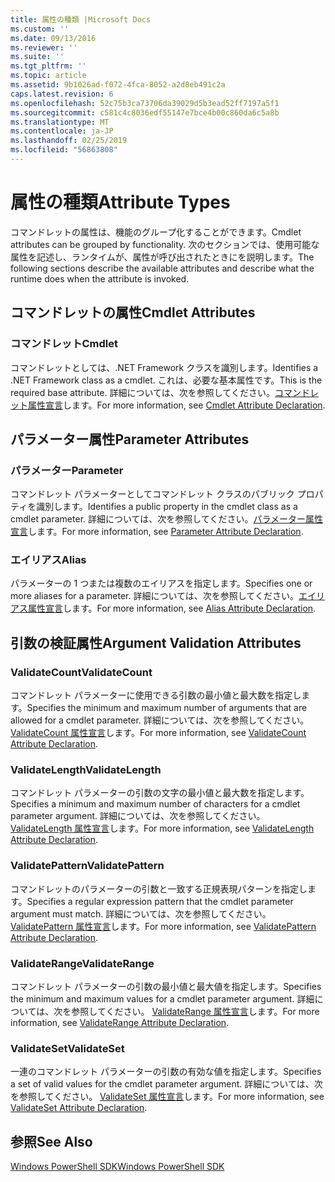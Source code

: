 ```yaml
---
title: 属性の種類 |Microsoft Docs
ms.custom: ''
ms.date: 09/13/2016
ms.reviewer: ''
ms.suite: ''
ms.tgt_pltfrm: ''
ms.topic: article
ms.assetid: 9b1026ad-f072-4fca-8052-a2d8eb491c2a
caps.latest.revision: 6
ms.openlocfilehash: 52c75b3ca73706da39029d5b3ead52ff7197a5f1
ms.sourcegitcommit: c581c4c8036edf55147e7bce4b00c860da6c5a8b
ms.translationtype: MT
ms.contentlocale: ja-JP
ms.lasthandoff: 02/25/2019
ms.locfileid: "56863808"
---
```

# <a name="attribute-types"></a><span data-ttu-id="0abd0-102">属性の種類</span><span class="sxs-lookup"><span data-stu-id="0abd0-102">Attribute Types</span></span>

<span data-ttu-id="0abd0-103">コマンドレットの属性は、機能のグループ化することができます。</span><span class="sxs-lookup"><span data-stu-id="0abd0-103">Cmdlet attributes can be grouped by functionality.</span></span>
<span data-ttu-id="0abd0-104">次のセクションでは、使用可能な属性を記述し、ランタイムが、属性が呼び出されたときにを説明します。</span><span class="sxs-lookup"><span data-stu-id="0abd0-104">The following sections describe the available attributes and describe what the runtime does when the attribute is invoked.</span></span>

## <a name="cmdlet-attributes"></a><span data-ttu-id="0abd0-105">コマンドレットの属性</span><span class="sxs-lookup"><span data-stu-id="0abd0-105">Cmdlet Attributes</span></span>

### <a name="cmdlet"></a><span data-ttu-id="0abd0-106">コマンドレット</span><span class="sxs-lookup"><span data-stu-id="0abd0-106">Cmdlet</span></span>

<span data-ttu-id="0abd0-107">コマンドレットとしては、.NET Framework クラスを識別します。</span><span class="sxs-lookup"><span data-stu-id="0abd0-107">Identifies a .NET Framework class as a cmdlet.</span></span>
<span data-ttu-id="0abd0-108">これは、必要な基本属性です。</span><span class="sxs-lookup"><span data-stu-id="0abd0-108">This is the required base attribute.</span></span>
<span data-ttu-id="0abd0-109">詳細については、次を参照してください。[コマンドレット属性宣言](./cmdlet-attribute-declaration.md)します。</span><span class="sxs-lookup"><span data-stu-id="0abd0-109">For more information, see [Cmdlet Attribute Declaration](./cmdlet-attribute-declaration.md).</span></span>

## <a name="parameter-attributes"></a><span data-ttu-id="0abd0-110">パラメーター属性</span><span class="sxs-lookup"><span data-stu-id="0abd0-110">Parameter Attributes</span></span>

### <a name="parameter"></a><span data-ttu-id="0abd0-111">パラメーター</span><span class="sxs-lookup"><span data-stu-id="0abd0-111">Parameter</span></span>

<span data-ttu-id="0abd0-112">コマンドレット パラメーターとしてコマンドレット クラスのパブリック プロパティを識別します。</span><span class="sxs-lookup"><span data-stu-id="0abd0-112">Identifies a public property in the cmdlet class as a cmdlet parameter.</span></span>
<span data-ttu-id="0abd0-113">詳細については、次を参照してください。[パラメーター属性宣言](./parameter-attribute-declaration.md)します。</span><span class="sxs-lookup"><span data-stu-id="0abd0-113">For more information, see [Parameter Attribute Declaration](./parameter-attribute-declaration.md).</span></span>

### <a name="alias"></a><span data-ttu-id="0abd0-114">エイリアス</span><span class="sxs-lookup"><span data-stu-id="0abd0-114">Alias</span></span>

<span data-ttu-id="0abd0-115">パラメーターの 1 つまたは複数のエイリアスを指定します。</span><span class="sxs-lookup"><span data-stu-id="0abd0-115">Specifies one or more aliases for a parameter.</span></span>
<span data-ttu-id="0abd0-116">詳細については、次を参照してください。[エイリアス属性宣言](./alias-attribute-declaration.md)します。</span><span class="sxs-lookup"><span data-stu-id="0abd0-116">For more information, see [Alias Attribute Declaration](./alias-attribute-declaration.md).</span></span>

## <a name="argument-validation-attributes"></a><span data-ttu-id="0abd0-117">引数の検証属性</span><span class="sxs-lookup"><span data-stu-id="0abd0-117">Argument Validation Attributes</span></span>

### <a name="validatecount"></a><span data-ttu-id="0abd0-118">ValidateCount</span><span class="sxs-lookup"><span data-stu-id="0abd0-118">ValidateCount</span></span>

<span data-ttu-id="0abd0-119">コマンドレット パラメーターに使用できる引数の最小値と最大数を指定します。</span><span class="sxs-lookup"><span data-stu-id="0abd0-119">Specifies the minimum and maximum number of arguments that are allowed for a cmdlet parameter.</span></span>
<span data-ttu-id="0abd0-120">詳細については、次を参照してください。 [ValidateCount 属性宣言](./validatecount-attribute-declaration.md)します。</span><span class="sxs-lookup"><span data-stu-id="0abd0-120">For more information, see [ValidateCount Attribute Declaration](./validatecount-attribute-declaration.md).</span></span>

### <a name="validatelength"></a><span data-ttu-id="0abd0-121">ValidateLength</span><span class="sxs-lookup"><span data-stu-id="0abd0-121">ValidateLength</span></span>

<span data-ttu-id="0abd0-122">コマンドレット パラメーターの引数の文字の最小値と最大数を指定します。</span><span class="sxs-lookup"><span data-stu-id="0abd0-122">Specifies a minimum and maximum number of characters for a cmdlet parameter argument.</span></span>
<span data-ttu-id="0abd0-123">詳細については、次を参照してください。 [ValidateLength 属性宣言](./validatelength-attribute-declaration.md)します。</span><span class="sxs-lookup"><span data-stu-id="0abd0-123">For more information, see [ValidateLength Attribute Declaration](./validatelength-attribute-declaration.md).</span></span>

### <a name="validatepattern"></a><span data-ttu-id="0abd0-124">ValidatePattern</span><span class="sxs-lookup"><span data-stu-id="0abd0-124">ValidatePattern</span></span>

<span data-ttu-id="0abd0-125">コマンドレットのパラメーターの引数と一致する正規表現パターンを指定します。</span><span class="sxs-lookup"><span data-stu-id="0abd0-125">Specifies a regular expression pattern that the cmdlet parameter argument must match.</span></span>
<span data-ttu-id="0abd0-126">詳細については、次を参照してください。 [ValidatePattern 属性宣言](./validatepattern-attribute-declaration.md)します。</span><span class="sxs-lookup"><span data-stu-id="0abd0-126">For more information, see [ValidatePattern Attribute Declaration](./validatepattern-attribute-declaration.md).</span></span>

### <a name="validaterange"></a><span data-ttu-id="0abd0-127">ValidateRange</span><span class="sxs-lookup"><span data-stu-id="0abd0-127">ValidateRange</span></span>

<span data-ttu-id="0abd0-128">コマンドレット パラメーターの引数の最小値と最大値を指定します。</span><span class="sxs-lookup"><span data-stu-id="0abd0-128">Specifies the minimum and maximum values for a cmdlet parameter argument.</span></span>
<span data-ttu-id="0abd0-129">詳細については、次を参照してください。 [ValidateRange 属性宣言](./validaterange-attribute-declaration.md)します。</span><span class="sxs-lookup"><span data-stu-id="0abd0-129">For more information, see [ValidateRange Attribute Declaration](./validaterange-attribute-declaration.md).</span></span>

### <a name="validateset"></a><span data-ttu-id="0abd0-130">ValidateSet</span><span class="sxs-lookup"><span data-stu-id="0abd0-130">ValidateSet</span></span>

<span data-ttu-id="0abd0-131">一連のコマンドレット パラメーターの引数の有効な値を指定します。</span><span class="sxs-lookup"><span data-stu-id="0abd0-131">Specifies a set of valid values for the cmdlet parameter argument.</span></span>
<span data-ttu-id="0abd0-132">詳細については、次を参照してください。 [ValidateSet 属性宣言](./validateset-attribute-declaration.md)します。</span><span class="sxs-lookup"><span data-stu-id="0abd0-132">For more information, see [ValidateSet Attribute Declaration](./validateset-attribute-declaration.md).</span></span>

## <a name="see-also"></a><span data-ttu-id="0abd0-133">参照</span><span class="sxs-lookup"><span data-stu-id="0abd0-133">See Also</span></span>

[<span data-ttu-id="0abd0-134">Windows PowerShell SDK</span><span class="sxs-lookup"><span data-stu-id="0abd0-134">Windows PowerShell SDK</span></span>](../windows-powershell-reference.md)
